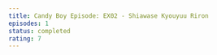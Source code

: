 ```yaml
---
title: Candy Boy Episode: EX02 - Shiawase Kyouyuu Riron
episodes: 1
status: completed
rating: 7
---
```

